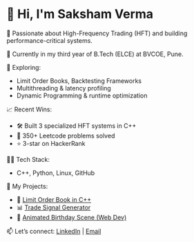 # 👋 Hi, I'm Saksham Verma

🔬 Passionate about High-Frequency Trading (HFT) and building performance-critical systems.

🎯 Currently in my third year of B.Tech (ELCE) at BVCOE, Pune.

🚀 Exploring:
- Limit Order Books, Backtesting Frameworks
- Multithreading & latency profiling
- Dynamic Programming & runtime optimization

📈 Recent Wins:
- 🛠 Built 3 specialized HFT systems in C++
- 🧠 350+ Leetcode problems solved
- ⭐ 3-star on HackerRank

👨‍💻 Tech Stack:
- C++, Python, Linux, GitHub

📂 My Projects:
- 🔄 [Limit Order Book in C++](https://github.com/yourusername/LOB-project)
- 📊 [Trade Signal Generator](https://github.com/yourusername/trade-signals)
- 🎉 [Animated Birthday Scene (Web Dev)](https://github.com/yourusername/birthday-scene)

📫 Let’s connect: [LinkedIn](https://www.linkedin.com/in/saksham-verma-302271285/) | [Email](mailto:512sakshamverma@gmail.com)
